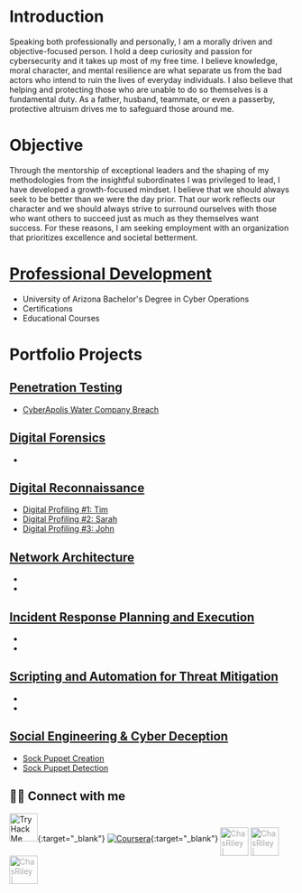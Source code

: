 # Introduction
Speaking both professionally and personally, I am a morally driven and objective-focused person. I hold a deep curiosity and passion for cybersecurity and it takes up most of my free time. I believe knowledge, moral character, and mental resilience are what separate us from the bad actors who intend to ruin the lives of everyday individuals. I also believe that helping and protecting those who are unable to do so themselves is a fundamental duty. As a father, husband, teammate, or even a passerby, protective altruism drives me to safeguard those around me.

# Objective
Through the mentorship of exceptional leaders and the shaping of my methodologies from the insightful subordinates I was privileged to lead, I have developed a growth-focused mindset. I believe that we should always seek to be better than we were the day prior. That our work reflects our character and we should always strive to surround ourselves with those who want others to succeed just as much as they themselves want success. For these reasons, I am seeking employment with an organization that prioritizes excellence and societal betterment.

# [Professional Development](Projects/Education.md)
- University of Arizona Bachelor's Degree in Cyber Operations
- Certifications
- Educational Courses
  
# Portfolio Projects
## [Penetration Testing](Projects/Pen-Testing/List.md)
- [CyberApolis Water Company Breach](Projects/Pen-Testing/Water-Company.html)

## [Digital Forensics](Projects/Forensics/List.md)
- 

## [Digital Reconnaissance](Projects/Recon/List.md)
- [Digital Profiling #1: Tim](Projects/Deception/tim.md)
- [Digital Profiling #2: Sarah](Projects/Deception/sarah.md)
- [Digital Profiling #3: John](Projects/Deception/john.md)

## [Network Architecture](Projects/Network/List.md)
- [](Projects/Network/.md)
- [](Projects/Network/.md)

## [Incident Response Planning and Execution](Projects/IRP/List.md)
- [](Projects/IRP/.md)
- [](Projects/IRP/.md)

## [Scripting and Automation for Threat Mitigation](Projects/Script/List.md)
- [](Projects/Script/.md)
- [](Projects/Script/.md)

## [Social Engineering & Cyber Deception](Projects/Deception/List.md)
- [Sock Puppet Creation](Projects/Deception/create.md)
- [Sock Puppet Detection](Projects/Deception/detect.md)


## 🤜🤛 Connect with me

[<img src="https://tryhackme-badges.s3.amazonaws.com/c0351.png" alt="TryHackMe Badge" height="50"/>](https://tryhackme.com/p/yourprofile){:target="_blank"} 
[![Coursera](https://img.shields.io/badge/Coursera-%230056D2.svg?style=for-the-badge&logo=Coursera&logoColor=white)](https://www.coursera.org/user/4aab3d6fb33c1129bcc36295a3c7bed2){:target="_blank"} 
[<img align="middle" alt="ChasRiley | LinkedIn" width="50px" src="https://cdn.jsdelivr.net/npm/simple-icons@v3/icons/linkedin.svg" style="color: #aaa"/>](https://linkedin.com/in/chas-riley)
[<img align="middle" alt="ChasRiley | Facebook" width="50px" src="https://cdn.jsdelivr.net/npm/simple-icons@3.13.0/icons/facebook.svg" style="color: #aaa"/>](https://www.facebook.com/CR0351/)
[<img align="middle" alt="ChasRiley | Instagram" width="50px" src="https://cdn.jsdelivr.net/npm/simple-icons@v3/icons/instagram.svg" style="color: #aaa"/>](https://www.instagram.com/rezy0351/)
